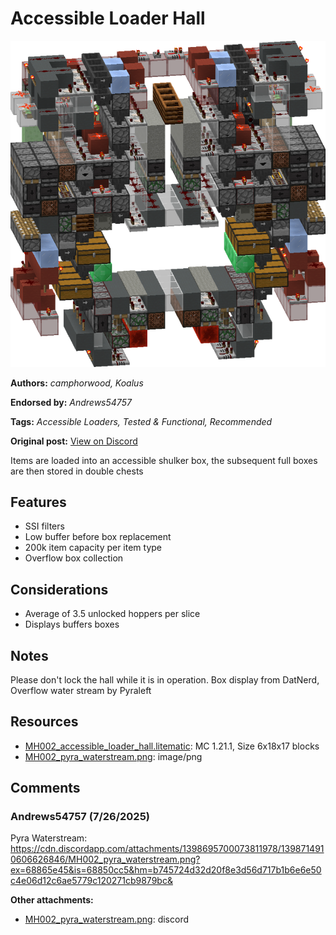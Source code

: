 # Accessible Loader Hall
<img alt="image.png" src="images/image.png?raw=1">

**Authors:** *camphorwood, Koalus*

**Endorsed by:** *Andrews54757*

**Tags:** *Accessible Loaders, Tested & Functional, Recommended*

**Original post:** [View on Discord](https://discord.com/channels/1375556143186837695/1398714918714212473)

Items are loaded into an accessible shulker box, the subsequent full boxes are then stored in double chests
## Features
- SSI filters
- Low buffer before box replacement
- 200k item capacity per item type
- Overflow box collection
## Considerations
- Average of 3.5 unlocked hoppers per slice
- Displays buffers boxes
## Notes
Please don't lock the hall while it is in operation. Box display from DatNerd, Overflow water stream by Pyraleft

## Resources
- [MH002_accessible_loader_hall.litematic](attachments/MH002_accessible_loader_hall.litematic): MC 1.21.1, Size 6x18x17 blocks
- [MH002_pyra_waterstream.png](attachments/MH002_pyra_waterstream.png): image/png

## Comments

### Andrews54757 (7/26/2025)
Pyra Waterstream:
https://cdn.discordapp.com/attachments/1398695700073811978/1398714910606626846/MH002_pyra_waterstream.png?ex=68865e45&is=68850cc5&hm=b745724d32d20f8e3d56d717b1b6e6e50c4e06d12c6ae5779c120271cb9879bc&

**Other attachments:**
- [MH002_pyra_waterstream.png](comments_attachments/1398714910606626846-mh002_pyra_waterstream.png): discord


